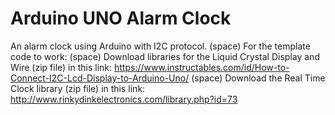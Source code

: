 # Arduino UNO Alarm Clock
An alarm clock using Arduino with I2C protocol. (space)
For the template code to work: (space)
Download libraries for the Liquid Crystal Display and Wire (zip file) in this link: https://www.instructables.com/id/How-to-Connect-I2C-Lcd-Display-to-Arduino-Uno/ (space)
Download the Real Time Clock library (zip file) in this link: http://www.rinkydinkelectronics.com/library.php?id=73
